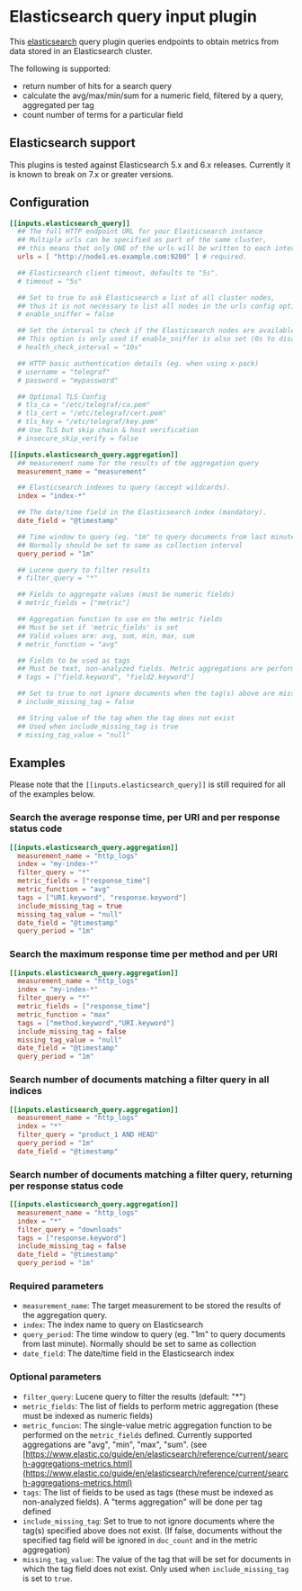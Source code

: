 # Elasticsearch query input plugin

This [elasticsearch](https://www.elastic.co/) query plugin queries endpoints to obtain metrics from data stored in an Elasticsearch cluster.

The following is supported:

- return number of hits for a search query
- calculate the avg/max/min/sum for a numeric field, filtered by a query, aggregated per tag
- count number of terms for a particular field

## Elasticsearch support

This plugins is tested against Elasticsearch 5.x and 6.x releases.
Currently it is known to break on 7.x or greater versions.

## Configuration

```toml
[[inputs.elasticsearch_query]]
  ## The full HTTP endpoint URL for your Elasticsearch instance
  ## Multiple urls can be specified as part of the same cluster,
  ## this means that only ONE of the urls will be written to each interval.
  urls = [ "http://node1.es.example.com:9200" ] # required.

  ## Elasticsearch client timeout, defaults to "5s".
  # timeout = "5s"

  ## Set to true to ask Elasticsearch a list of all cluster nodes,
  ## thus it is not necessary to list all nodes in the urls config option
  # enable_sniffer = false

  ## Set the interval to check if the Elasticsearch nodes are available
  ## This option is only used if enable_sniffer is also set (0s to disable it)
  # health_check_interval = "10s"

  ## HTTP basic authentication details (eg. when using x-pack)
  # username = "telegraf"
  # password = "mypassword"

  ## Optional TLS Config
  # tls_ca = "/etc/telegraf/ca.pem"
  # tls_cert = "/etc/telegraf/cert.pem"
  # tls_key = "/etc/telegraf/key.pem"
  ## Use TLS but skip chain & host verification
  # insecure_skip_verify = false

[[inputs.elasticsearch_query.aggregation]]
  ## measurement name for the results of the aggregation query
  measurement_name = "measurement"

  ## Elasticsearch indexes to query (accept wildcards).
  index = "index-*"

  ## The date/time field in the Elasticsearch index (mandatory).
  date_field = "@timestamp"

  ## Time window to query (eg. "1m" to query documents from last minute).
  ## Normally should be set to same as collection interval
  query_period = "1m"

  ## Lucene query to filter results
  # filter_query = "*"

  ## Fields to aggregate values (must be numeric fields)
  # metric_fields = ["metric"]

  ## Aggregation function to use on the metric fields
  ## Must be set if 'metric_fields' is set
  ## Valid values are: avg, sum, min, max, sum
  # metric_function = "avg"

  ## Fields to be used as tags
  ## Must be text, non-analyzed fields. Metric aggregations are performed per tag
  # tags = ["field.keyword", "field2.keyword"]

  ## Set to true to not ignore documents when the tag(s) above are missing
  # include_missing_tag = false

  ## String value of the tag when the tag does not exist
  ## Used when include_missing_tag is true
  # missing_tag_value = "null"

```

## Examples

Please note that the `[[inputs.elasticsearch_query]]` is still required for all of the examples below.

### Search the average response time, per URI and per response status code

```toml
[[inputs.elasticsearch_query.aggregation]]
  measurement_name = "http_logs"
  index = "my-index-*"
  filter_query = "*"
  metric_fields = ["response_time"]
  metric_function = "avg"
  tags = ["URI.keyword", "response.keyword"]
  include_missing_tag = true
  missing_tag_value = "null"
  date_field = "@timestamp"
  query_period = "1m"
```

### Search the maximum response time per method and per URI

```toml
[[inputs.elasticsearch_query.aggregation]]
  measurement_name = "http_logs"
  index = "my-index-*"
  filter_query = "*"
  metric_fields = ["response_time"]
  metric_function = "max"
  tags = ["method.keyword","URI.keyword"]
  include_missing_tag = false
  missing_tag_value = "null"
  date_field = "@timestamp"
  query_period = "1m"
```

### Search number of documents matching a filter query in all indices

```toml
[[inputs.elasticsearch_query.aggregation]]
  measurement_name = "http_logs"
  index = "*"
  filter_query = "product_1 AND HEAD"
  query_period = "1m"
  date_field = "@timestamp"
```

### Search number of documents matching a filter query, returning per response status code

```toml
[[inputs.elasticsearch_query.aggregation]]
  measurement_name = "http_logs"
  index = "*"
  filter_query = "downloads"
  tags = ["response.keyword"]
  include_missing_tag = false
  date_field = "@timestamp"
  query_period = "1m"
```

### Required parameters

- `measurement_name`: The target measurement to be stored the results of the aggregation query.
- `index`: The index name to query on Elasticsearch
- `query_period`: The time window to query (eg. "1m" to query documents from last minute). Normally should be set to same as collection
- `date_field`: The date/time field in the Elasticsearch index

### Optional parameters

- `filter_query`: Lucene query to filter the results (default: "\*")
- `metric_fields`: The list of fields to perform metric aggregation (these must be indexed as numeric fields)
- `metric_funcion`: The single-value metric aggregation function to be performed on the `metric_fields` defined. Currently supported aggregations are "avg", "min", "max", "sum". (see [https://www.elastic.co/guide/en/elasticsearch/reference/current/search-aggregations-metrics.html](https://www.elastic.co/guide/en/elasticsearch/reference/current/search-aggregations-metrics.html)
- `tags`: The list of fields to be used as tags (these must be indexed as non-analyzed fields). A "terms aggregation" will be done per tag defined
- `include_missing_tag`: Set to true to not ignore documents where the tag(s) specified above does not exist. (If false, documents without the specified tag field will be ignored in `doc_count` and in the metric aggregation)
- `missing_tag_value`: The value of the tag that will be set for documents in which the tag field does not exist. Only used when `include_missing_tag` is set to `true`.
